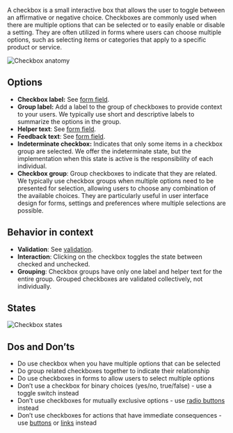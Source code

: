 A checkbox is a small interactive box that allows the user to toggle between an affirmative or negative choice. Checkboxes are commonly used when there are multiple options that can be selected or to easily enable or disable a setting. They are often utilized in forms where users can choose multiple options, such as selecting items or categories that apply to a specific product or service.

![Checkbox anatomy](https://www.figma.com/design/wEptRgAezDU1z80Cn3eZ0o/iX-Pattern-Illustrations?node-id=3364-8247&t=VCAAFzKIYCDb7nIX-4)

## Options

- **Checkbox label:** See [form field](forms-field.md).
- **Group label:** Add a label to the group of checkboxes to provide context to your users. We typically use short and descriptive labels to summarize the options in the group.
- **Helper text**: See [form field](forms-field.md).
- **Feedback text**: See [form field](forms-field.md).
- **Indeterminate checkbox:** Indicates that only some items in a checkbox group are selected. We offer the indeterminate state, but the implementation when this state is active is the responsibility of each individual.
- **Checkbox group**: Group checkboxes to indicate that they are related. We typically use checkbox groups when multiple options need to be presented for selection, allowing users to choose any combination of the available choices. They are particularly useful in user interface design for forms, settings and preferences where multiple selections are possible.

## Behavior in context

- **Validation**: See [validation](forms-validation.md).
- **Interaction**: Clicking on the checkbox toggles the state between checked and unchecked. 
- **Grouping**: Checkbox groups have only one label and helper text for the entire group. Grouped checkboxes are validated collectively, not individually.

## States

![Checkbox states](https://www.figma.com/design/wEptRgAezDU1z80Cn3eZ0o/iX-Pattern-Illustrations?node-id=3749-1431&t=VCAAFzKIYCDb7nIX-4)

## Dos and Don’ts

- Do use checkbox when you have multiple options that can be selected
- Do group related checkboxes together to indicate their relationship
- Do use checkboxes in forms to allow users to select multiple options
- Don’t use a checkbox for binary choices (yes/no, true/false) - use a toggle switch instead
- Don’t use checkboxes for mutually exclusive options - use [radio buttons](forms-radio-button.md) instead
- Don’t use checkboxes for actions that have immediate consequences - use [buttons](buttons.md) or [links](links.md) instead